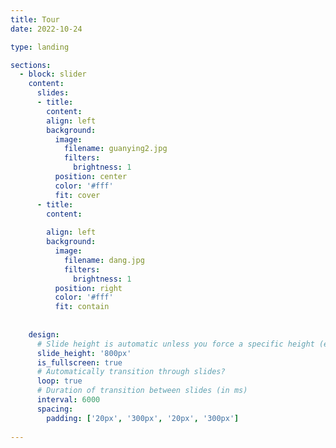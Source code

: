 ```yaml
---
title: Tour
date: 2022-10-24

type: landing

sections:
  - block: slider
    content:
      slides:
      - title: 
        content: 
        align: left
        background:
          image:
            filename: guanying2.jpg
            filters:
              brightness: 1
          position: center
          color: '#fff'
          fit: cover
      - title:  
        content: 
                
        align: left
        background:
          image:
            filename: dang.jpg
            filters:
              brightness: 1
          position: right
          color: '#fff'
          fit: contain
    
       
    design:
      # Slide height is automatic unless you force a specific height (e.g. '400px')
      slide_height: '800px'
      is_fullscreen: true
      # Automatically transition through slides?
      loop: true
      # Duration of transition between slides (in ms)
      interval: 6000
      spacing:
        padding: ['20px', '300px', '20px', '300px']
    
---
```


